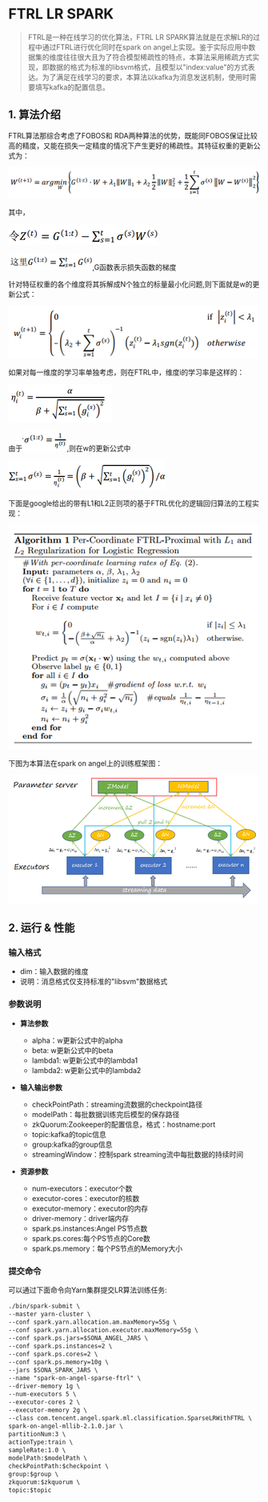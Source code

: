 # FTRL LR SPARK

>FTRL是一种在线学习的优化算法，FTRL LR SPARK算法就是在求解LR的过程中通过FTRL进行优化同时在spark on angel上实现。鉴于实际应用中数据集的维度往往很大且为了符合模型稀疏性的特点，本算法采用稀疏方式实现，即数据的格式为标准的libsvm格式，且模型以"index:value"的方式表达。为了满足在线学习的要求，本算法以kafka为消息发送机制，使用时需要填写kafka的配置信息。


## 1. 算法介绍

 FTRL算法那综合考虑了FOBOS和 RDA两种算法的优势，既能同FOBOS保证比较高的精度，又能在损失一定精度的情况下产生更好的稀疏性。其特征权重的更新公式为：

![](../img/ftrl_lr_w.png)

其中，

![](../img/ftrl_lr_z.png)

![](../img/ftrl_lr_g.png),G函数表示损失函数的梯度

针对特征权重的各个维度将其拆解成N个独立的标量最小化问题,则下面就是w的更新公式：

![](../img/ftrl_lr_w_update.png)

如果对每一维度的学习率单独考虑，则在FTRL中，维度i的学习率是这样的：

![](../img/ftrl_lr_j.png)

由于![](../img/ftrl_lr_d.png),则在w的更新公式中

![](../img/ftrl_lr_d_t.png)


下面是google给出的带有L1和L2正则项的基于FTRL优化的逻辑回归算法的工程实现：

![](../img/ftrl_lr_project.png)

下图为本算法在spark on angel上的训练框架图：

![](../img/ftrl_lr_framework.png)

## 2. 运行 & 性能

###  **输入格式**
  * dim：输入数据的维度 
  * 说明：消息格式仅支持标准的"libsvm"数据格式

### **参数说明**

* **算法参数**  
  * alpha：w更新公式中的alpha 
  * beta: w更新公式中的beta
  * lambda1: w更新公式中的lambda1
  * lambda2: w更新公式中的lambda2

* **输入输出参数**
  * checkPointPath：streaming流数据的checkpoint路径   
  * modelPath：每批数据训练完后模型的保存路径 
  * zkQuorum:Zookeeper的配置信息，格式：hostname:port
  * topic:kafka的topic信息
  * group:kafka的group信息
  * streamingWindow：控制spark streaming流中每批数据的持续时间

* **资源参数**
  * num-executors：executor个数   
  * executor-cores：executor的核数    
  * executor-memory：executor的内存    
  * driver-memory：driver端内存    
  * spark.ps.instances:Angel PS节点数
  * spark.ps.cores:每个PS节点的Core数
  * spark.ps.memory：每个PS节点的Memory大小

###  **提交命令**

可以通过下面命令向Yarn集群提交LR算法训练任务:

```shell
./bin/spark-submit \
--master yarn-cluster \
--conf spark.yarn.allocation.am.maxMemory=55g \
--conf spark.yarn.allocation.executor.maxMemory=55g \
--conf spark.ps.jars=$SONA_ANGEL_JARS \
--conf spark.ps.instances=2 \
--conf spark.ps.cores=2 \
--conf spark.ps.memory=10g \
--jars $SONA_SPARK_JARS \
--name "spark-on-angel-sparse-ftrl" \
--driver-memory 1g \
--num-executors 5 \
--executor-cores 2 \
--executor-memory 2g \
--class com.tencent.angel.spark.ml.classification.SparseLRWithFTRL \
spark-on-angel-mllib-2.1.0.jar \
partitionNum:3 \
actionType:train \
sampleRate:1.0 \
modelPath:$modelPath \
checkPointPath:$checkpoint \
group:$group \
zkquorum:$zkquorum \
topic:$topic
```

